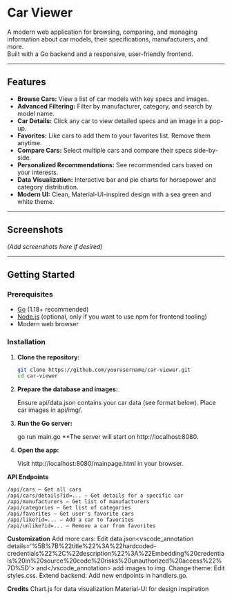 # Car Viewer

A modern web application for browsing, comparing, and managing information about car models, their specifications, manufacturers, and more.  
Built with a Go backend and a responsive, user-friendly frontend.

---

## Features

- **Browse Cars:** View a list of car models with key specs and images.
- **Advanced Filtering:** Filter by manufacturer, category, and search by model name.
- **Car Details:** Click any car to view detailed specs and an image in a pop-up.
- **Favorites:** Like cars to add them to your favorites list. Remove them anytime.
- **Compare Cars:** Select multiple cars and compare their specs side-by-side.
- **Personalized Recommendations:** See recommended cars based on your interests.
- **Data Visualization:** Interactive bar and pie charts for horsepower and category distribution.
- **Modern UI:** Clean, Material-UI-inspired design with a sea green and white theme.

---

## Screenshots

*(Add screenshots here if desired)*

---

## Getting Started

### Prerequisites

- [Go](https://golang.org/dl/) (1.18+ recommended)
- [Node.js](https://nodejs.org/) (optional, only if you want to use npm for frontend tooling)
- Modern web browser

### Installation

1. **Clone the repository:**
   ```sh
   git clone https://github.com/yourusername/car-viewer.git
   cd car-viewer

2. **Prepare the database and images:**

    Ensure api/data.json contains your car data (see format below).
    Place car images in api/img/.

3. **Run the Go server:**

    go run main.go
     **The server will start on http://localhost:8080.

4. **Open the app:**

    Visit http://localhost:8080/mainpage.html in your browser.

**API Endpoints**

    /api/cars — Get all cars
    /api/cars/details?id=... — Get details for a specific car
    /api/manufacturers — Get list of manufacturers
    /api/categories — Get list of categories
    /api/favorites — Get user's favorite cars
    /api/like?id=... — Add a car to favorites
    /api/unlike?id=... — Remove a car from favorites

**Customization**
    Add more cars: Edit data.json<vscode_annotation details='%5B%7B%22title%22%3A%22hardcoded-credentials%22%2C%22description%22%3A%22Embedding%20credentials%20in%20source%20code%20risks%20unauthorized%20access%22%7D%5D'> and</vscode_annotation> add images to img.
    Change theme: Edit styles.css.
    Extend backend: Add new endpoints in handlers.go.



**Credits**
    Chart.js for data visualization
    Material-UI for design inspiration